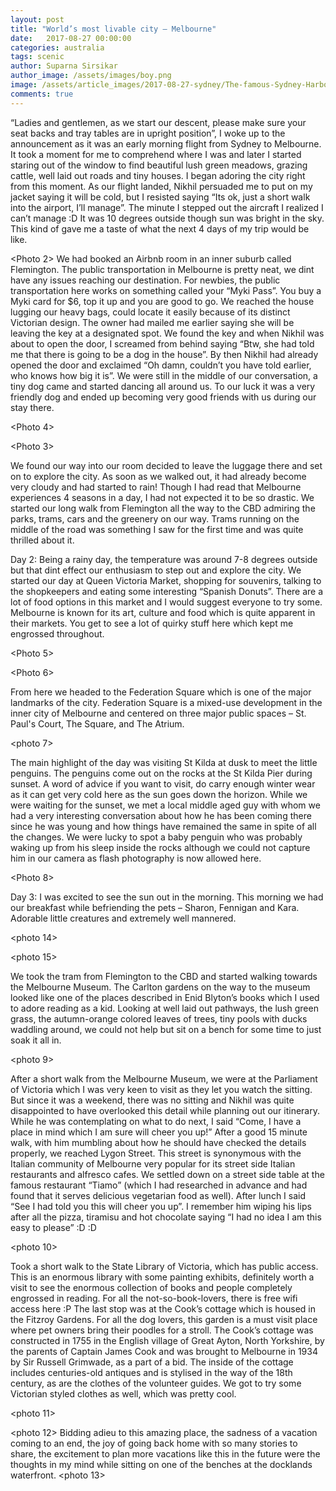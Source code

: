 ```yaml
---
layout: post
title: "World’s most livable city – Melbourne"
date:   2017-08-27 00:00:00
categories: australia
tags: scenic
author: Suparna Sirsikar
author_image: /assets/images/boy.png
image: /assets/article_images/2017-08-27-sydney/The-famous-Sydney-Harbour-Bridge.jpg
comments: true
---
```


“Ladies and gentlemen, as we start our descent, please make sure your seat backs and tray tables are in upright position”, I woke up to the announcement as it was an early morning flight from Sydney to Melbourne. It took a moment for me to comprehend where I was and later I started staring out of the window to find beautiful lush green meadows, grazing cattle, well laid out roads and tiny houses. I began adoring the city right from this moment. As our flight landed, Nikhil persuaded me to put on my jacket saying it will be cold, but I resisted saying “Its ok, just a short walk into the airport, I’ll manage”. The minute I stepped out the aircraft I realized I can’t manage :D It was 10 degrees outside though sun was bright in the sky. This kind of gave me a taste of what the next 4 days of my trip would be like.

<Photo 2>
We had booked an Airbnb room in an inner suburb called Flemington. The public transportation in Melbourne is pretty neat, we dint have any issues reaching our destination. For newbies, the public transportation here works on something called your “Myki Pass”. You buy a Myki card for $6, top it up and you are good to go. We reached the house lugging our heavy bags, could locate it easily because of its distinct Victorian design. The owner had mailed me earlier saying she will be leaving the key at a designated spot. We found the key and when Nikhil was about to open the door, I screamed from behind saying “Btw, she had told me that there is going to be a dog in the house”. By then Nikhil had already opened the door and exclaimed “Oh damn, couldn’t you have told earlier, who knows how big it is”. We were still in the middle of our conversation, a tiny dog came and started dancing all around us. To our luck it was a very friendly dog and ended up becoming very good friends with us during our stay there.

<Photo 4>

<Photo 3> 

We found our way into our room decided to leave the luggage there and set on to explore the city. As soon as we walked out, it had already become very cloudy and had started to rain! Though I had read that Melbourne experiences 4 seasons in a day, I had not expected it to be so drastic. We started our long walk from Flemington all the way to the CBD admiring the parks, trams, cars and the greenery on our way. Trams running on the middle of the road was something I saw for the first time and was quite thrilled about it.

Day 2:
Being a rainy day, the temperature was around 7-8 degrees outside but that dint effect our enthusiasm to step out and explore the city. We started our day at Queen Victoria Market, shopping for souvenirs, talking to the shopkeepers and eating some interesting “Spanish Donuts”. There are a lot of food options in this market and I would suggest everyone to try some. Melbourne is known for its art, culture and food which is quite apparent in their markets. You get to see a lot of quirky stuff here which kept me engrossed throughout. 

<Photo 5>

<Photo 6>

From here we headed to the Federation Square which is one of the major landmarks of the city. Federation Square is a mixed-use development in the inner city of Melbourne and centered on three major public spaces – St. Paul's Court, The Square, and The Atrium. 

<photo 7>

The main highlight of the day was visiting St Kilda at dusk to meet the little penguins. The penguins come out on the rocks at the St Kilda Pier during sunset. A word of advice if you want to visit, do carry enough winter wear as it can get very cold here as the sun goes down the horizon. While we were waiting for the sunset, we met a local middle aged guy with whom we had a very interesting conversation about how he has been coming there since he was young and how things have remained the same in spite of all the changes. We were lucky to spot a baby penguin who was probably waking up from his sleep inside the rocks although we could not capture him in our camera as flash photography is now allowed here.

<Photo 8>

Day 3:
I was excited to see the sun out in the morning. This morning we had our breakfast while befriending the pets – Sharon, Fennigan and Kara. Adorable little creatures and extremely well mannered. 

<photo 14>

<photo 15>

We took the tram from Flemington to the CBD and started walking towards the Melbourne Museum. The Carlton gardens on the way to the museum looked like one of the places described in Enid Blyton’s books which I used to adore reading as a kid. Looking at well laid out pathways, the lush green grass, the autumn-orange colored leaves of trees, tiny pools with ducks waddling around, we could not help but sit on a bench for some time to just soak it all in. 

<photo 9>

After a short walk from the Melbourne Museum, we were at the Parliament of Victoria which I was very keen to visit as they let you watch the sitting. But since it was a weekend, there was no sitting and Nikhil was quite disappointed to have overlooked this detail while planning out our itinerary. While he was contemplating on what to do next, I said “Come, I have a place in mind which I am sure will cheer you up!”
After a good 15 minute walk, with him mumbling about how he should have checked the details properly, we reached Lygon Street. This street is synonymous with the Italian community of Melbourne very popular for its street side Italian restaurants and alfresco cafes. We settled down on a street side table at the famous restaurant “Tiamo” (which I had researched in advance and had found that it serves delicious vegetarian food as well). After lunch I said “See I had told you this will cheer you up”. I remember him wiping his lips after all the pizza, tiramisu and hot chocolate saying “I had no idea I am this easy to please” :D :D

<photo 10>

Took a short walk to the State Library of Victoria, which has public access. This is an enormous library with some painting exhibits, definitely worth a visit to see the enormous collection of books and people completely engrossed in reading. For all the not-so-book-lovers, there is free wifi access here :P
The last stop was at the Cook’s cottage which is housed in the Fitzroy Gardens. For all the dog lovers, this garden is a must visit place where pet owners bring their poodles for a stroll. The Cook’s cottage was constructed in 1755 in the English village of Great Ayton, North Yorkshire, by the parents of Captain James Cook and was brought to Melbourne in 1934 by Sir Russell Grimwade, as a part of a bid. The inside of the cottage includes centuries-old antiques and is stylised in the way of the 18th century, as are the clothes of the volunteer guides. We got to try some Victorian styled clothes as well, which was pretty cool.

<photo 11>

<photo 12>
Bidding adieu to this amazing place, the sadness of a vacation coming to an end, the joy of going back home with so many stories to share, the excitement to plan more vacations like this in the future were the thoughts in my mind while sitting on one of the benches at the docklands waterfront. 
<photo 13>
